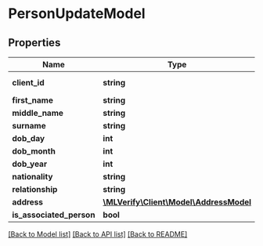 # PersonUpdateModel

## Properties
Name | Type | Description | Notes
------------ | ------------- | ------------- | -------------
**client_id** | **string** | The client identifier. | [optional] 
**first_name** | **string** |  | [optional] 
**middle_name** | **string** |  | [optional] 
**surname** | **string** |  | [optional] 
**dob_day** | **int** |  | [optional] 
**dob_month** | **int** |  | [optional] 
**dob_year** | **int** |  | [optional] 
**nationality** | **string** |  | [optional] 
**relationship** | **string** |  | [optional] 
**address** | [**\MLVerify\Client\Model\AddressModel**](AddressModel.md) |  | [optional] 
**is_associated_person** | **bool** |  | [optional] 

[[Back to Model list]](../README.md#documentation-for-models) [[Back to API list]](../README.md#documentation-for-api-endpoints) [[Back to README]](../README.md)


